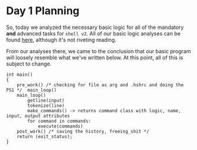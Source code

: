# Day 1 Planning

So, today we analyzed the necessary basic logic for all of the mandatory **and**
advanced tasks for `shell v2`. All of our basic logic analyses can be found
[here](https://docs.google.com/spreadsheets/d/1JkahMJVAtfIrZwWqXRYG96VYBetQsgOcX4Zdhv1RkaU/), although it's not riveting reading.

From our analyses there, we came to the conclusion that our basic program will loosely resemble what we've written below. At this point, all of this is subject to change.


```
int main()
{
	pre_work() /* checking for file as arg and .hshrc and doing the PS1 */	main_loop()
	main_loop()	
		getline(input)
		tokenize(line)
		make_commands() -> returns command class with logic, name, input, output attributes
		for command in commands:
			execute(commands)
	post_work() /* saving the history, freeing_shit */
	return (exit_status);
}
```
